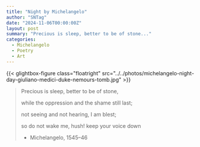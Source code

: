 ```yaml
---
title: "Night by Michelangelo"
author: "SNTag"
date: "2024-11-06T00:00:00Z"
layout: post
summary: "Precious is sleep, better to be of stone..."
categories:
  - Michelangelo
  - Poetry
  - Art
---
```


{{< glightbox-figure class="floatright" src="../../photos/michelangelo-night-day-giuliano-medici-duke-nemours-tomb.jpg" >}}

> Precious is sleep, better to be of stone,
> 
> while the oppression and the shame still last;
> 
> not seeing and not hearing, I am blest;
> 
> so do not wake me, hush! keep your voice down
> 
> - Michelangelo, 1545–46
